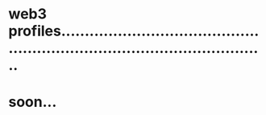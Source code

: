 # web3 profiles.................................................................................................
# soon...
